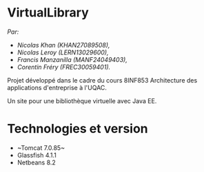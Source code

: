 # VirtualLibrary

*Par:*
- *Nicolas Khan (KHAN27089508),*
- *Nicolas Leroy (LERN13029600),*
- *Francis Manzanilla (MANF24049403),*
- *Corentin Fréry (FREC30059401).*

Projet développé dans le cadre du cours 8INF853 Architecture des applications d'entreprise à l'UQAC.

Un site pour une bibliothèque virtuelle avec Java EE.

# Technologies et version
- ~Tomcat 7.0.85~
- Glassfish 4.1.1
- Netbeans 8.2

